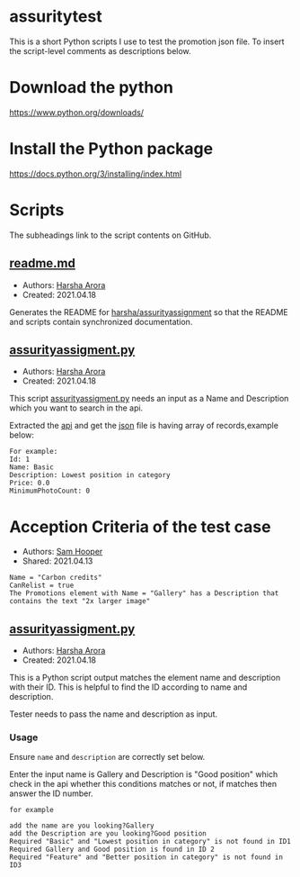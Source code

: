 # assuritytest


This is a short Python scripts I use to test the promotion json file.
To insert the script-level comments as descriptions below.

# Download the python
https://www.python.org/downloads/

# Install the Python package

https://docs.python.org/3/installing/index.html

# Scripts
The subheadings link to the script contents on GitHub.


## [readme.md](https://github.com/harshahanda214/assuritytest/edit/main/README.md)
+ Authors: [Harsha Arora](https://github.com/harshahanda214)
+ Created: 2021.04.18


Generates the README for
[harsha/assurityassignment](https://github.com/harshahanda214/assuritytest)
so that the README and scripts contain synchronized documentation.


## [assurityassigment.py](https://github.com/harshahanda214/assuritytest/blob/main/assurityassigment.py)
+ Authors: [Harsha Arora](https://github.com/harshahanda214)
+ Created: 2021.04.18


This script [assurityassigment.py](https://github.com/harshahanda214/assuritytest/blob/main/assurityassigment.py) needs an input as a Name and Description which you want to search in the api.

Extracted the [api](https://api.tmsandbox.co.nz/v1/Categories/6327/Details.json?catalogue=false) and get the [json](https://github.com/harshahanda214/assuritytest/blob/main/datajson.json) file is having array of records,example below:

```
For example:
Id: 1 
Name: Basic 
Description: Lowest position in category 
Price: 0.0
MinimumPhotoCount: 0

```


# Acception Criteria of the test case
+ Authors: [Sam Hooper](https://api.tmsandbox.co.nz/v1/Categories/6327/Details.json?catalogue=false)
+ Shared: 2021.04.13

```
Name = "Carbon credits"
CanRelist = true
The Promotions element with Name = "Gallery" has a Description that contains the text "2x larger image"

```


## [assurityassigment.py](https://github.com/harshahanda214/assuritytest/blob/main/assurityassigment.py)
+ Authors: [Harsha Arora](https://github.com/harshahanda214)
+ Created: 2021.04.18


This is a Python script output matches the element name and description with their ID.
This is helpful to find the ID according to name and description.

Tester needs to pass the name and description as input. 


### Usage
Ensure `name` and `description` are correctly set below.

Enter the input name is Gallery and Description is "Good position" which check in the api whether this conditions matches or not, if matches then answer the ID number.

```buildoutcfg
for example

add the name are you looking?Gallery
add the Description are you looking?Good position
Required "Basic" and "Lowest position in category" is not found in ID1
Required Gallery and Good position is found in ID 2
Required "Feature" and "Better position in category" is not found in ID3
```





